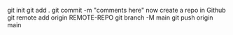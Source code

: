 git init
git add .
git commit -m "comments here"
now create a repo in Github
git remote add origin REMOTE-REPO
git branch -M main
git push origin main
